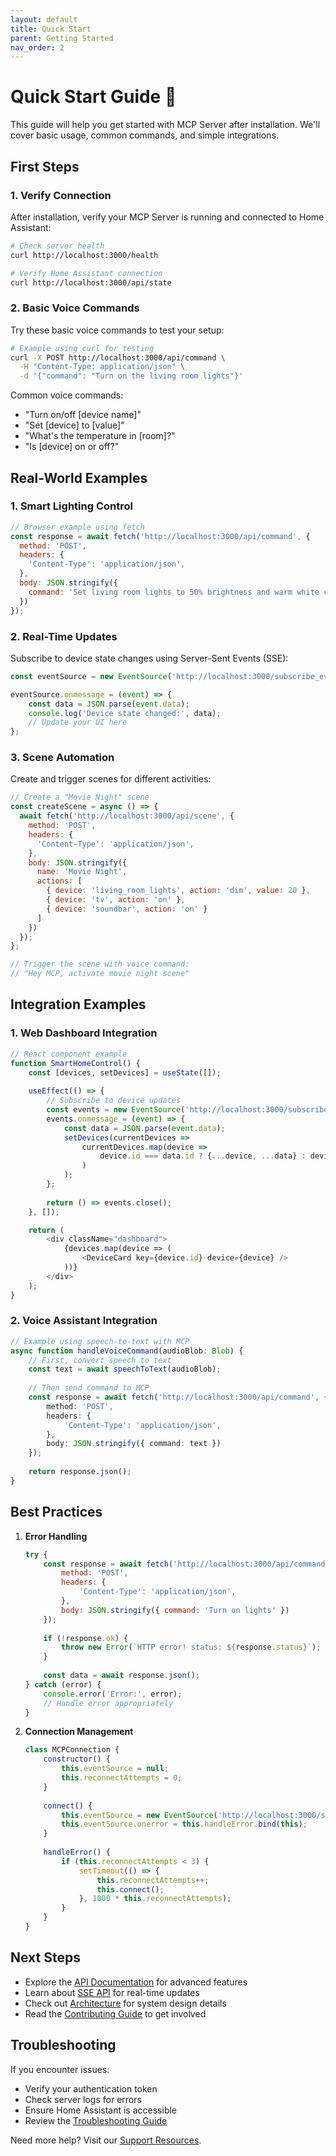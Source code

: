 ```yaml
---
layout: default
title: Quick Start
parent: Getting Started
nav_order: 2
---
```


# Quick Start Guide 🚀

This guide will help you get started with MCP Server after installation. We'll cover basic usage, common commands, and simple integrations.

## First Steps

### 1. Verify Connection

After installation, verify your MCP Server is running and connected to Home Assistant:

```bash
# Check server health
curl http://localhost:3000/health

# Verify Home Assistant connection
curl http://localhost:3000/api/state
```

### 2. Basic Voice Commands

Try these basic voice commands to test your setup:

```bash
# Example using curl for testing
curl -X POST http://localhost:3000/api/command \
  -H "Content-Type: application/json" \
  -d '{"command": "Turn on the living room lights"}'
```

Common voice commands:
- "Turn on/off [device name]"
- "Set [device] to [value]"
- "What's the temperature in [room]?"
- "Is [device] on or off?"

## Real-World Examples

### 1. Smart Lighting Control

```javascript
// Browser example using fetch
const response = await fetch('http://localhost:3000/api/command', {
  method: 'POST',
  headers: {
    'Content-Type': 'application/json',
  },
  body: JSON.stringify({
    command: 'Set living room lights to 50% brightness and warm white color'
  })
});
```

### 2. Real-Time Updates

Subscribe to device state changes using Server-Sent Events (SSE):

```javascript
const eventSource = new EventSource('http://localhost:3000/subscribe_events?token=YOUR_TOKEN&domain=light');

eventSource.onmessage = (event) => {
    const data = JSON.parse(event.data);
    console.log('Device state changed:', data);
    // Update your UI here
};
```

### 3. Scene Automation

Create and trigger scenes for different activities:

```javascript
// Create a "Movie Night" scene
const createScene = async () => {
  await fetch('http://localhost:3000/api/scene', {
    method: 'POST',
    headers: {
      'Content-Type': 'application/json',
    },
    body: JSON.stringify({
      name: 'Movie Night',
      actions: [
        { device: 'living_room_lights', action: 'dim', value: 20 },
        { device: 'tv', action: 'on' },
        { device: 'soundbar', action: 'on' }
      ]
    })
  });
};

// Trigger the scene with voice command:
// "Hey MCP, activate movie night scene"
```

## Integration Examples

### 1. Web Dashboard Integration

```javascript
// React component example
function SmartHomeControl() {
    const [devices, setDevices] = useState([]);
    
    useEffect(() => {
        // Subscribe to device updates
        const events = new EventSource('http://localhost:3000/subscribe_events');
        events.onmessage = (event) => {
            const data = JSON.parse(event.data);
            setDevices(currentDevices => 
                currentDevices.map(device => 
                    device.id === data.id ? {...device, ...data} : device
                )
            );
        };
        
        return () => events.close();
    }, []);

    return (
        <div className="dashboard">
            {devices.map(device => (
                <DeviceCard key={device.id} device={device} />
            ))}
        </div>
    );
}
```

### 2. Voice Assistant Integration

```typescript
// Example using speech-to-text with MCP
async function handleVoiceCommand(audioBlob: Blob) {
    // First, convert speech to text
    const text = await speechToText(audioBlob);
    
    // Then send command to MCP
    const response = await fetch('http://localhost:3000/api/command', {
        method: 'POST',
        headers: {
            'Content-Type': 'application/json',
        },
        body: JSON.stringify({ command: text })
    });
    
    return response.json();
}
```

## Best Practices

1. **Error Handling**
   ```javascript
   try {
       const response = await fetch('http://localhost:3000/api/command', {
           method: 'POST',
           headers: {
               'Content-Type': 'application/json',
           },
           body: JSON.stringify({ command: 'Turn on lights' })
       });
       
       if (!response.ok) {
           throw new Error(`HTTP error! status: ${response.status}`);
       }
       
       const data = await response.json();
   } catch (error) {
       console.error('Error:', error);
       // Handle error appropriately
   }
   ```

2. **Connection Management**
   ```javascript
   class MCPConnection {
       constructor() {
           this.eventSource = null;
           this.reconnectAttempts = 0;
       }
       
       connect() {
           this.eventSource = new EventSource('http://localhost:3000/subscribe_events');
           this.eventSource.onerror = this.handleError.bind(this);
       }
       
       handleError() {
           if (this.reconnectAttempts < 3) {
               setTimeout(() => {
                   this.reconnectAttempts++;
                   this.connect();
               }, 1000 * this.reconnectAttempts);
           }
       }
   }
   ```

## Next Steps

- Explore the [API Documentation](../api/index.md) for advanced features
- Learn about [SSE API](../api/sse.md) for real-time updates
- Check out [Architecture](../architecture.md) for system design details
- Read the [Contributing Guide](../contributing.md) to get involved

## Troubleshooting

If you encounter issues:
- Verify your authentication token
- Check server logs for errors
- Ensure Home Assistant is accessible
- Review the [Troubleshooting Guide](../troubleshooting.md)

Need more help? Visit our [Support Resources](../index.md#support). 